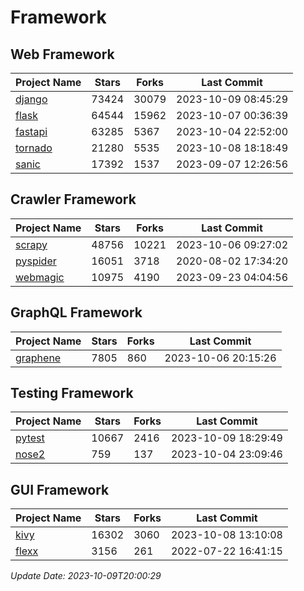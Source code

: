 # Framework

## Web Framework
| Project Name | Stars | Forks | Last Commit |
| ------------ | ----- | ----- | ----------- |
| [django](https://github.com/django/django) | 73424 | 30079 | 2023-10-09 08:45:29 |
| [flask](https://github.com/pallets/flask) | 64544 | 15962 | 2023-10-07 00:36:39 |
| [fastapi](https://github.com/tiangolo/fastapi) | 63285 | 5367 | 2023-10-04 22:52:00 |
| [tornado](https://github.com/tornadoweb/tornado) | 21280 | 5535 | 2023-10-08 18:18:49 |
| [sanic](https://github.com/sanic-org/sanic) | 17392 | 1537 | 2023-09-07 12:26:56 |

## Crawler Framework
| Project Name | Stars | Forks | Last Commit |
| ------------ | ----- | ----- | ----------- |
| [scrapy](https://github.com/scrapy/scrapy) | 48756 | 10221 | 2023-10-06 09:27:02 |
| [pyspider](https://github.com/binux/pyspider) | 16051 | 3718 | 2020-08-02 17:34:20 |
| [webmagic](https://github.com/code4craft/webmagic) | 10975 | 4190 | 2023-09-23 04:04:56 |

## GraphQL Framework
| Project Name | Stars | Forks | Last Commit |
| ------------ | ----- | ----- | ----------- |
| [graphene](https://github.com/graphql-python/graphene) | 7805 | 860 | 2023-10-06 20:15:26 |

## Testing Framework
| Project Name | Stars | Forks | Last Commit |
| ------------ | ----- | ----- | ----------- |
| [pytest](https://github.com/pytest-dev/pytest) | 10667 | 2416 | 2023-10-09 18:29:49 |
| [nose2](https://github.com/nose-devs/nose2) | 759 | 137 | 2023-10-04 23:09:46 |

## GUI Framework
| Project Name | Stars | Forks | Last Commit |
| ------------ | ----- | ----- | ----------- |
| [kivy](https://github.com/kivy/kivy) | 16302 | 3060 | 2023-10-08 13:10:08 |
| [flexx](https://github.com/flexxui/flexx) | 3156 | 261 | 2022-07-22 16:41:15 |

*Update Date: 2023-10-09T20:00:29*